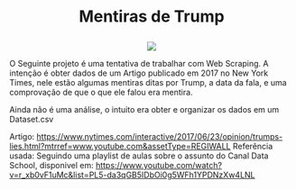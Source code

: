 # <p align="center">Mentiras de Trump </p>

<p align="center">
  <img src="https://www.vippng.com/png/detail/36-365937_professional-liar-pinocchio-trump-3d-caricature-trump-pinocchio.png">
    </p>
    
O Seguinte projeto é uma tentativa de trabalhar com Web Scraping. A intenção é obter dados de um Artigo publicado em 2017 no New York Times, nele estão algumas mentiras ditas por Trump,
a data da fala, e uma comprovação de que o que ele falou era mentira.

Ainda não é uma análise, o intuito era obter e organizar os dados em um Dataset.csv

Artigo: https://www.nytimes.com/interactive/2017/06/23/opinion/trumps-lies.html?mtrref=www.youtube.com&assetType=REGIWALL
Referência usada: 
Seguindo uma playlist de aulas sobre o assunto do Canal Data School, disponivel em: https://www.youtube.com/watch?v=r_xb0vF1uMc&list=PL5-da3qGB5IDbOi0g5WFh1YPDNzXw4LNL

